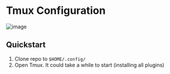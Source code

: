 # Tmux Configuration

![image](https://github.com/Noah4ever/tmux/assets/66632359/557f7ad7-d8bf-401a-a01a-dba3a9525481)

## Quickstart

1. Clone repo to `$HOME/.config/`
2. Open Tmux. It could take a while to start (installing all plugins)
